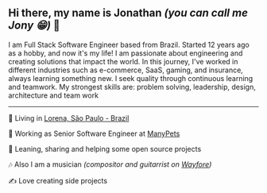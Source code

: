 ## Hi there, my name is Jonathan _(you can call me Jony 😁)_ 👋 
I am Full Stack Software Engineer based from Brazil. Started 12 years ago as a hobby, and now it's my life!
I am passionate about engineering and creating solutions that impact the world. In this journey, I've worked in different industries such as e-commerce, SaaS, gaming, and insurance, always learning something new. I seek quality through continuous learning and teamwork. My strongest skills are: problem solving, leadership, design, architecture and team work

---

🏡 Living in [Lorena, São Paulo - Brazil](https://pt.wikipedia.org/wiki/Lorena_(S%C3%A3o_Paulo)) 

🐶 Working as Senior Software Engineer at [ManyPets](https://manypets.com/)

🧪 Leaning, sharing and helping some open source projects

🎶 Also I am a musician _(compositor and guitarrist on [Wayfore](https://www.youtube.com/user/w4banda))_ 

✍ Love creating side projects
